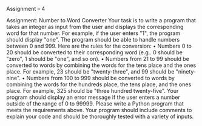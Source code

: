 Assignment – 4 

Assignment: Number to Word Converter
Your task is to write a program that takes an integer as input from the user and displays the 
corresponding word for that number. For example, if the user enters "1", the program should 
display "one". The program should be able to handle numbers between 0 and 999.
Here are the rules for the conversion:
• Numbers 0 to 20 should be converted to their corresponding word (e.g.. 0 should be 
"zero", 1 should be "one", and so on).
• Numbers from 21 to 99 should be converted to words by combining the words for the 
tens place and the ones place. For example, 23 should be "twenty-three", and 99 
should be "ninety-nine".
• Numbers from 100 to 999 should be converted to words by combining the words for 
the hundreds place, the tens place, and the ones place. For example, 325 should be 
"three hundred twenty-five".
Your program should display an error message if the user enters a number outside of the 
range of 0 to 99999.
Please write a Python program that meets the requirements above. Your program should 
include comments to explain your code and should be thoroughly tested with a variety of 
inputs.
